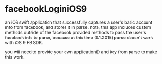 # facebookLoginiOS9
an iOS swift application that successfully captures a user's basic account info from facebook, and stores it in parse. note, this app includes custom methods outside of the facebook provided methods to pass the user's facebook info to parse, because at this time (8.1.2015) parse doesn't work with iOS 9 FB SDK. 

you will need to provide your own applicationID and key from parse to make this work.

